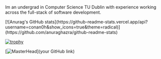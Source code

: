 Im an undergrad in Computer Science TU Dublin with experience working across the full-stack of software development. 
<p align="center">
 
</p align="center">
[![Anurag's GitHub stats](https://github-readme-stats.vercel.app/api?username=conan0h&show_icons=true&theme=radical)](https://github.com/anuraghazra/github-readme-stats)

[![trophy](https://github-profile-trophy.vercel.app/?username=conan0h)](https://github.com/ryo-ma/github-profile-trophy)

[![MasterHead]()](your GitHub link)
